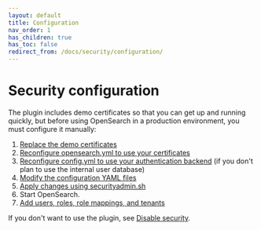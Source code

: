 ```yaml
---
layout: default
title: Configuration
nav_order: 1
has_children: true
has_toc: false
redirect_from: /docs/security/configuration/
---
```


# Security configuration

The plugin includes demo certificates so that you can get up and running quickly, but before using OpenSearch in a production environment, you must configure it manually:

1. [Replace the demo certificates](../../opensearch/install/docker-security/)
1. [Reconfigure opensearch.yml to use your certificates](tls/)
1. [Reconfigure config.yml to use your authentication backend](configuration/) (if you don't plan to use the internal user database)
1. [Modify the configuration YAML files](yaml/)
1. [Apply changes using securityadmin.sh](security-admin/)
1. Start OpenSearch.
1. [Add users, roles, role mappings, and tenants](../access-control/)

If you don't want to use the plugin, see [Disable security](disable/).
